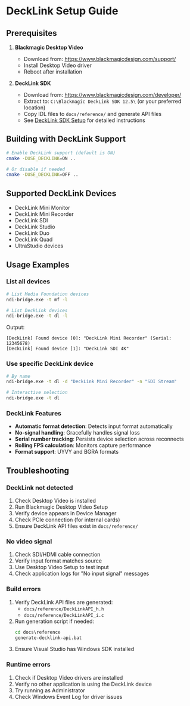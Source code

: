 # DeckLink Setup Guide

## Prerequisites

1. **Blackmagic Desktop Video**
   - Download from: https://www.blackmagicdesign.com/support/
   - Install Desktop Video driver
   - Reboot after installation

2. **DeckLink SDK**
   - Download from: https://www.blackmagicdesign.com/developer/
   - Extract to: `C:\Blackmagic DeckLink SDK 12.5\` (or your preferred location)
   - Copy IDL files to `docs/reference/` and generate API files
   - See [DeckLink SDK Setup](decklink-sdk-setup.md) for detailed instructions

## Building with DeckLink Support

```bash
# Enable DeckLink support (default is ON)
cmake -DUSE_DECKLINK=ON ..

# Or disable if needed
cmake -DUSE_DECKLINK=OFF ..
```

## Supported DeckLink Devices

- DeckLink Mini Monitor
- DeckLink Mini Recorder
- DeckLink SDI
- DeckLink Studio
- DeckLink Duo
- DeckLink Quad
- UltraStudio devices

## Usage Examples

### List all devices
```bash
# List Media Foundation devices
ndi-bridge.exe -t mf -l

# List DeckLink devices
ndi-bridge.exe -t dl -l
```

Output:
```
[DeckLink] Found device [0]: "DeckLink Mini Recorder" (Serial: 12345678)
[DeckLink] Found device [1]: "DeckLink SDI 4K"
```

### Use specific DeckLink device
```bash
# By name
ndi-bridge.exe -t dl -d "DeckLink Mini Recorder" -n "SDI Stream"

# Interactive selection
ndi-bridge.exe -t dl
```

### DeckLink Features
- **Automatic format detection**: Detects input format automatically
- **No-signal handling**: Gracefully handles signal loss
- **Serial number tracking**: Persists device selection across reconnects
- **Rolling FPS calculation**: Monitors capture performance
- **Format support**: UYVY and BGRA formats

## Troubleshooting

### DeckLink not detected
1. Check Desktop Video is installed
2. Run Blackmagic Desktop Video Setup
3. Verify device appears in Device Manager
4. Check PCIe connection (for internal cards)
5. Ensure DeckLink API files exist in `docs/reference/`

### No video signal
1. Check SDI/HDMI cable connection
2. Verify input format matches source
3. Use Desktop Video Setup to test input
4. Check application logs for "No input signal" messages

### Build errors
1. Verify DeckLink API files are generated:
   - `docs/reference/DeckLinkAPI_h.h`
   - `docs/reference/DeckLinkAPI_i.c`
2. Run generation script if needed:
   ```cmd
   cd docs\reference
   generate-decklink-api.bat
   ```
3. Ensure Visual Studio has Windows SDK installed

### Runtime errors
1. Check if Desktop Video drivers are installed
2. Verify no other application is using the DeckLink device
3. Try running as Administrator
4. Check Windows Event Log for driver issues

